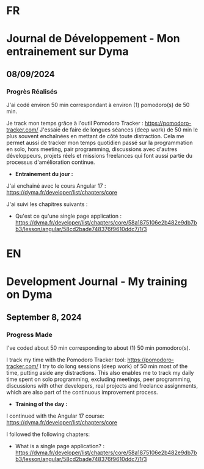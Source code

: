 # FR

# Journal de Développement - Mon entrainement sur Dyma

## 08/09/2024

### Progrès Réalisés

J'ai codé environ 50 min correspondant à environ (1) pomodoro(s) de 50 min.

Je track mon temps grâce à l'outil Pomodoro Tracker : https://pomodoro-tracker.com/
J'essaie de faire de longues séances (deep work) de 50 min le plus souvent enchaînées en mettant de côté toute distraction.
Cela me permet aussi de tracker mon temps quotidien passé sur la programmation en solo, hors meeting, pair programming, discussions avec d'autres développeurs, projets réels et missions freelances qui font aussi partie du processus d'amélioration continue.

- **Entrainement du jour :**

J'ai enchainé avec le cours Angular 17 : https://dyma.fr/developer/list/chapters/core

J'ai suivi les chapitres suivants :

- Qu'est ce qu'une single page application : https://dyma.fr/developer/list/chapters/core/58a1875106e2b482e9db7bb3/lesson/angular/58cd2bade748376f9610ddc7/1/3

# EN

# Development Journal - My training on Dyma

## September 8, 2024

### Progress Made

I've coded about 50 min corresponding to about (1) 50 min pomodoro(s).

I track my time with the Pomodoro Tracker tool: https://pomodoro-tracker.com/ I try to do long sessions (deep work) of 50 min most of the time, putting aside any distractions. This also enables me to track my daily time spent on solo programming, excluding meetings, peer programming, discussions with other developers, real projects and freelance assignments, which are also part of the continuous improvement process.

- **Training of the day :**

I continued with the Angular 17 course: https://dyma.fr/developer/list/chapters/core

I followed the following chapters:

- What is a single page application? : https://dyma.fr/developer/list/chapters/core/58a1875106e2b482e9db7bb3/lesson/angular/58cd2bade748376f9610ddc7/1/3
